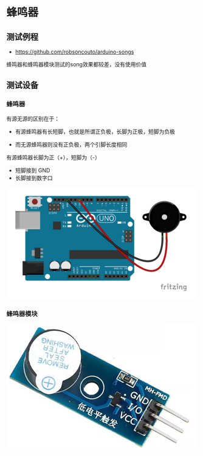 # 蜂鸣器


##  测试例程

* https://github.com/robsoncouto/arduino-songs     


蜂鸣器和蜂鸣器模块测试的song效果都较差，没有使用价值

## 测试设备

### 蜂鸣器
有源无源的区别在于：

* 有源蜂鸣器有长短脚，也就是所谓正负极，长脚为正极，短脚为负极

* 而无源蜂鸣器则没有正负极，两个引脚长度相同

有源蜂鸣器长脚为正（+），短脚为（-）

* 短脚接到 GND
* 长脚接到数字口

![](img/buzzer_layout.jpg)

###  蜂鸣器模块

![](img/active_buzzer.jpg)

